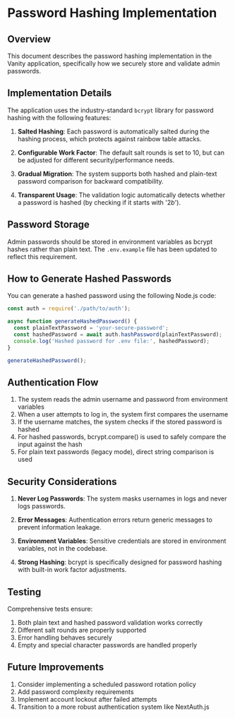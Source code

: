 # Password Hashing Implementation

## Overview

This document describes the password hashing implementation in the Vanity application, specifically how we securely store and validate admin passwords.

## Implementation Details

The application uses the industry-standard `bcrypt` library for password hashing with the following features:

1. **Salted Hashing**: Each password is automatically salted during the hashing process, which protects against rainbow table attacks.

2. **Configurable Work Factor**: The default salt rounds is set to 10, but can be adjusted for different security/performance needs.

3. **Gradual Migration**: The system supports both hashed and plain-text password comparison for backward compatibility.

4. **Transparent Usage**: The validation logic automatically detects whether a password is hashed (by checking if it starts with '$2b$').

## Password Storage

Admin passwords should be stored in environment variables as bcrypt hashes rather than plain text. The `.env.example` file has been updated to reflect this requirement.

## How to Generate Hashed Passwords

You can generate a hashed password using the following Node.js code:

```javascript
const auth = require('./path/to/auth');

async function generateHashedPassword() {
  const plainTextPassword = 'your-secure-password';
  const hashedPassword = await auth.hashPassword(plainTextPassword);
  console.log('Hashed password for .env file:', hashedPassword);
}

generateHashedPassword();
```

## Authentication Flow

1. The system reads the admin username and password from environment variables
2. When a user attempts to log in, the system first compares the username
3. If the username matches, the system checks if the stored password is hashed
4. For hashed passwords, bcrypt.compare() is used to safely compare the input against the hash
5. For plain text passwords (legacy mode), direct string comparison is used

## Security Considerations

1. **Never Log Passwords**: The system masks usernames in logs and never logs passwords.

2. **Error Messages**: Authentication errors return generic messages to prevent information leakage.

3. **Environment Variables**: Sensitive credentials are stored in environment variables, not in the codebase.

4. **Strong Hashing**: bcrypt is specifically designed for password hashing with built-in work factor adjustments.

## Testing

Comprehensive tests ensure:

1. Both plain text and hashed password validation works correctly
2. Different salt rounds are properly supported
3. Error handling behaves securely
4. Empty and special character passwords are handled properly

## Future Improvements

1. Consider implementing a scheduled password rotation policy
2. Add password complexity requirements
3. Implement account lockout after failed attempts
4. Transition to a more robust authentication system like NextAuth.js